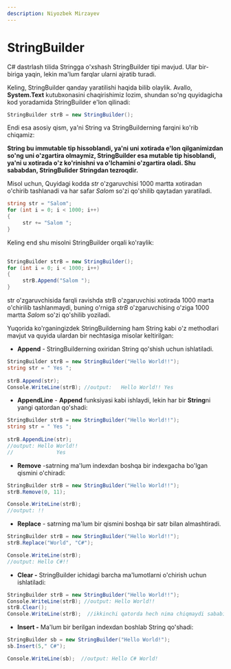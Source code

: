 ```yaml
---
description: Niyozbek Mirzayev
---
```

# StringBuilder

C# dastrlash tilida Stringga o'xshash StringBuilder tipi mavjud. Ular bir-biriga yaqin, lekin ma'lum farqlar ularni ajratib turadi.

Keling, StringBuilder qanday yaratilishi haqida bilib olaylik. Avallo, **System.Text** kutubxonasini chaqirishimiz lozim, shundan so'ng quyidagicha kod yoradamida StringBuilder e'lon qilinadi:

```csharp
StringBuilder strB = new StringBuilder(); 
```

Endi esa asosiy qism, ya'ni String va StringBuilderning farqini ko'rib chiqamiz:

**String bu immutable tip hissoblandi, ya'ni uni xotirada e'lon qilganimizdan so'ng uni o'zgartira olmaymiz, StringBuilder esa mutable tip hisoblandi, ya'ni u xotirada o'z ko'rinishni va o'lchamini o'zgartira oladi. Shu sababdan, StringBulider Stringdan tezroqdir.**

Misol uchun, Quyidagi kodda *str* o'zgaruvchisi 1000 martta xotiradan o'chirib tashlanadi va har safar *Salom* so'zi qo'shilib qaytadan yaratiladi.

```csharp
string str = "Salom";  
for (int i = 0; i < 1000; i++)  
{  
     str += "Salom ";  
}
```

Keling end shu misolni StringBuilder orqali ko'raylik:

```csharp
    
StringBuilder strB = new StringBuilder(); 
for (int i = 0; i < 1000; i++)  
{  
     strB.Append("Salom ");  
}
```

str o'zgaruvchisida farqli ravishda strB o'zgaruvchisi xotirada 1000 marta o'chirilib tashlanmaydi, buning o'rniga *strB* o'zgaruvchising o'ziga 1000 martta *Salom* so'zi qo'shilib yoziladi. 


Yuqorida ko'rganingizdek StringBuilderning ham String kabi o'z methodlari mavjut va quyida ulardan bir nechtasiga misolar keltirilgan:

- **Append** - StringBuilderning oxiridan String qo'shish uchun ishlatiladi.

```csharp
StringBuilder strB = new StringBuilder("Hello World!!");	
string str = " Yes ";
		
strB.Append(str); 
Console.WriteLine(strB); //output:   Hello World!! Yes 


```

- **AppendLine** - **Append** funksiyasi kabi ishlaydi, lekin har bir **String**ni yangi qatordan qo'shadi:

```csharp
StringBuilder strB = new StringBuilder("Hello World!!");		
string str = " Yes ";
		
strB.AppendLine(str);
//output: Hello World!!
//				Yes
```

- **Remove** -satrning ma'lum indexdan boshqa bir indexgacha bo'lgan qismini o'chiradi:

```csharp
StringBuilder strB = new StringBuilder("Hello World!!");
strB.Remove(0, 11);

Console.WriteLine(strB); 
//output: !!
```

- **Replace** - satrning ma'lum bir qismini boshqa bir satr bilan almashtiradi.

```csharp
StringBuilder strB = new StringBuilder("Hello World!!");
strB.Replace("World", "C#");

Console.WriteLine(strB); 
//output: Hello C#!!
```

- **Clear -** StringBuilder ichidagi barcha ma'lumotlarni o'chirish uchun ishlatiladi:

```csharp
StringBuilder strB = new StringBuilder("Hello World!!");
Console.WriteLine(strB); //output: Hello World!!
strB.Clear();
Console.WriteLine(strB);  //ikkinchi qatorda hech nima chiqmaydi sababi malumotlar o'chirilgan					
```

- **Insert -** Ma'lum bir berilgan indexdan boshlab String qo'shadi:

```csharp
StringBuilder sb = new StringBuilder("Hello World!");
sb.Insert(5," C#"); 

Console.WriteLine(sb);  //output: Hello C# World!
```
